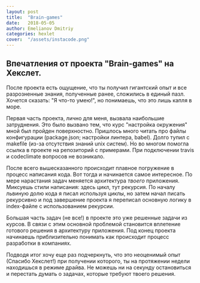 ```yaml
---
layout: post
title:  "Brain-games"
date:   2018-05-05
author: Emelianov Dmitriy
categories: hexlet
cover:  "/assets/instacode.png"
---
```


## Впечатления от проекта "Brain-games" на Хекслет.

После проекта есть ощущение, что ты получил гигантский опыт и все разрозненные знания, полученные ранее, сложились в единый пазл. Хочется сказать: "Я что-то умею!", но понимаешь, что это лишь капля в море.

Первая часть проекта, лично для меня, вызвала наибольшие затруднения. Это было вызвано тем, что курс "настройка окружения" мной был пройден поверхностно. Пришлось много читать про файлы конфигурации (package.json; настройки линтера, babel). Долго тупил с makefile (из-за отсутствия знаний unix систем). Но во многом помогла ссылка в проекте на репозиторий с примерами. При подключении travis и codeclimate вопросов не возникало.

После всего вышесказанного происходит плавное погружение в процесс написания кода. Вот тогда и начинается самое интересное. По мере нарастания задач меняется архитектура *твоего* приложения. Миксуешь стили написания: здесь цикл, тут рекурсия. По началу львиную долю кода я писал используя циклы, но затем начал писать рекурсивно и под завершение проекта я переписал основную логику в index-файле с использованием рекурсии.

Большая часть задач (не все!) в проекте это уже решенные задачи из курсов. В связи с этим основной проблемой становится вплетение готового решения в архитектуру приложения. Под конец проекта начинаешь приблизительно понимать как происходит процесс разработки в компаниях.

Подводя итог хочу еще раз подчеркнуть, что это неоценимый опыт (Спасибо Хекслет!) при получении которого, ты на протяжении недели находишься в режиме драйва. Не можешь ни на секунду остановиться и перестать думать о задачах, которые требуют твоего решения.
